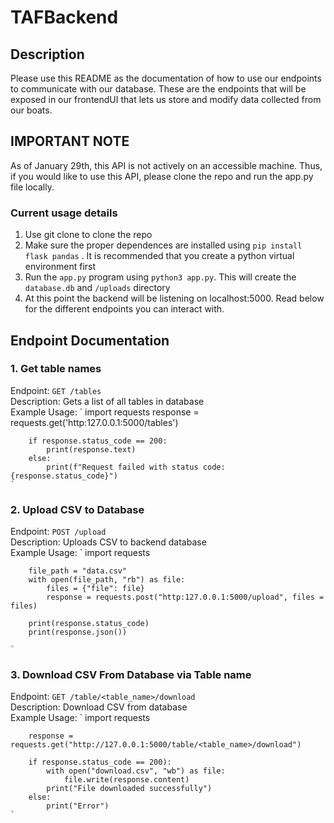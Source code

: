 # TAFBackend 

## Description 
Please use this README as the documentation of how to use our endpoints to communicate with our database. These are the endpoints that will be exposed in our frontendUI that lets us store and modify data collected from our boats. 

## IMPORTANT NOTE 
As of January 29th, this API is not actively on an accessible machine. Thus, if you would like to use this API, please clone the repo and run the app.py file locally. 

### Current usage details 
1. Use git clone to clone the repo
2. Make sure the proper dependences are installed using `pip install flask pandas` . It is recommended that you create a python virtual environment first
3. Run the `app.py` program using `python3 app.py`. This will create the `database.db` and `/uploads` directory
4. At this point the backend will be listening on localhost:5000. Read below for the different endpoints you can interact with.

## Endpoint Documentation 
### 1. Get table names 
Endpoint: `GET /tables`<br/> 
Description: Gets a list of all tables in database<br/>
Example Usage: 
    ` 
        import requests 
        response = requests.get('http:127.0.0.1:5000/tables')
        
        if response.status_code == 200: 
            print(response.text) 
        else: 
            print(f"Request failed with status code: {response.status_code}")
    ` 

### 2. Upload CSV to Database
Endpoint: `POST /upload`<br/>
Description: Uploads CSV to backend database<br/>
Example Usage: 
    `
        import requests
        
        file_path = "data.csv"
        with open(file_path, "rb") as file: 
            files = {"file": file}
            response = requests.post("http:127.0.0.1:5000/upload", files = files)

        print(response.status_code)
        print(response.json())

    `

### 3. Download CSV From Database via Table name 
Endpoint: `GET /table/<table_name>/download`<br/>
Description: Download CSV from database <br/>
Example Usage: 
    `
        import requests

        response = requests.get("http://127.0.0.1:5000/table/<table_name>/download")
        
        if response.status_code == 200):
            with open("download.csv", "wb") as file: 
                file.write(response.content)
            print("File downloaded successfully")
        else: 
            print("Error")
    `
